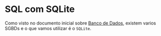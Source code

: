 # SQL com SQLite

Como visto no documento inicial sobre [Banco de Dados](../database.md), existem varios SGBDs e o que vamos utilizar é o `SQLite`.


